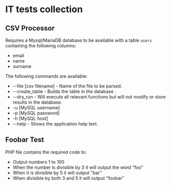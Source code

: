 # IT tests collection

## CSV Processor

Requires a Mysql/MariaDB database to be available with a table `users` containing the following columns:
- email
- name
- surname

The following commands are available:
- --file [csv filename] - Name of the file to be parsed.
- --create_table - Builds the table in the database .
- --dry_run - Will execute all relevant functions but will not modify or store results in the database.
- -u [MySQL username]
- -p [MySQL password]
- -h [MySQL host]
- --help - Shows the application help text.

## Foobar Test

PHP file contains the required code to:
- Output numbers 1 to 100
- When the number is divisible by 3 it will output the word "foo"
- When it is divisible by 5 it will output "bar"
- When divisible by both 3 and 5 it will output "foobar"